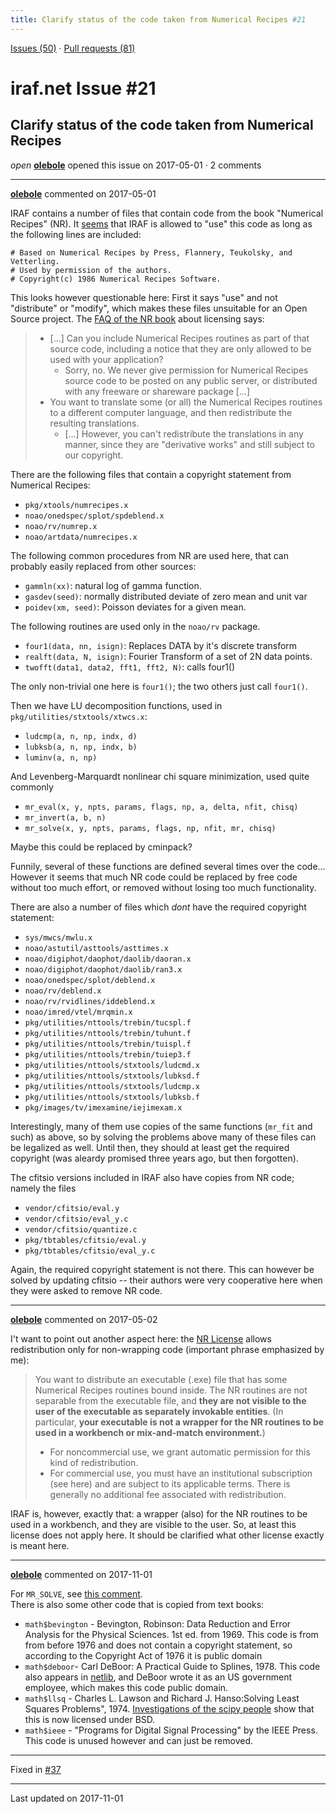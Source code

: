 ```yaml
---
title: Clarify status of the code taken from Numerical Recipes #21
---
```


[Issues (50)](https://iraf-community.github.io/iraf-v216/issues) · [Pull requests (81)](https://iraf-community.github.io/iraf-v216/issues/pulls)

# iraf.net Issue #21
## Clarify status of the code taken from Numerical Recipes
*open* **[olebole](https://github.com/olebole)** opened this issue on 2017-05-01 · 2 comments

- - - -

**[olebole](https://github.com/olebole)** commented on 2017-05-01

IRAF contains a number of files that contain code from the book "Numerical Recipes" (NR). It [seems](http://iraf.net/forum/viewtopic.php?forum=4&showtopic=1468264&highlight=explicit%20permission%20from%20the%20authors) that IRAF is allowed to "use" this code as long as the following lines are included:  
```  
# Based on Numerical Recipes by Press, Flannery, Teukolsky, and Vetterling.  
# Used by permission of the authors.  
# Copyright(c) 1986 Numerical Recipes Software.  
```  
This looks however questionable here: First it says "use" and not "distribute" or "modify", which makes these files unsuitable for an Open Source project. The [FAQ of the NR book](http://www.nr.com/licenses/redistribute.html) about licensing says:  
>*  [...] Can you include Numerical Recipes routines as part of that source code, including a notice that they are only allowed to be used with your application?  
>      -  Sorry, no. We never give permission for Numerical Recipes source code to be posted on any public server, or distributed with any freeware or shareware package [...]  
>* You want to translate some (or all) the Numerical Recipes routines to a different computer language, and then redistribute the resulting translations.  
>     -  [...] However, you can't redistribute the translations in any manner, since they are "derivative works" and still subject to our copyright.  
  
There are the following files that contain a copyright statement from Numerical Recipes:  
  
* `pkg/xtools/numrecipes.x`  
* `noao/onedspec/splot/spdeblend.x`  
* `noao/rv/numrep.x`  
* `noao/artdata/numrecipes.x`  
  
The following common procedures from NR are used here, that can probably easily replaced from other sources:  
* `gammln(xx)`: natural log of gamma function.  
* `gasdev(seed)`: normally distributed deviate of zero mean and unit var  
* `poidev(xm, seed)`: Poisson deviates for a given mean.  
  
The following routines are used only in the `noao/rv` package.   
* `four1(data, nn, isign)`: Replaces DATA by it's discrete transform  
* `realft(data, N, isign)`: Fourier Transform of a set of 2N data points.  
* `twofft(data1, data2, fft1, fft2, N)`: calls four1()  
  
The only non-trivial one here is `four1()`; the two others just call `four1()`.  
  
Then we have LU decomposition functions, used in `pkg/utilities/stxtools/xtwcs.x`:  
* `ludcmp(a, n, np, indx, d)`  
* `lubksb(a, n, np, indx, b)`  
* `luminv(a, n, np)`  
  
And Levenberg-Marquardt nonlinear chi square minimization, used quite commonly  
* `mr_eval(x, y, npts, params, flags, np, a, delta, nfit, chisq)`  
* `mr_invert(a, b, n)`  
* `mr_solve(x, y, npts, params, flags, np, nfit, mr, chisq)`  
  
Maybe this could be replaced by cminpack?  
  
Funnily, several of these functions are defined several times over the code... However it seems that much NR code could be replaced by free code without too much effort, or removed without losing too much functionality.   
  
There are also a number of files which _dont_ have the required copyright statement:  
* `sys/mwcs/mwlu.x`  
* `noao/astutil/asttools/asttimes.x`  
* `noao/digiphot/daophot/daolib/daoran.x`  
* `noao/digiphot/daophot/daolib/ran3.x`  
* `noao/onedspec/splot/deblend.x`  
* `noao/rv/deblend.x`  
* `noao/rv/rvidlines/iddeblend.x`  
* `noao/imred/vtel/mrqmin.x`  
* `pkg/utilities/nttools/trebin/tucspl.f`  
* `pkg/utilities/nttools/trebin/tuhunt.f`  
* `pkg/utilities/nttools/trebin/tuispl.f`  
* `pkg/utilities/nttools/trebin/tuiep3.f`  
* `pkg/utilities/nttools/stxtools/ludcmd.x`  
* `pkg/utilities/nttools/stxtools/lubksd.f`  
* `pkg/utilities/nttools/stxtools/ludcmp.x`  
* `pkg/utilities/nttools/stxtools/lubksb.f`  
* `pkg/images/tv/imexamine/iejimexam.x`  
  
Interestingly, many of them use copies of the same functions (`mr_fit` and such) as above, so by solving the problems above many of these files can be legalized as well. Until then, they should at least get the required copyright (was aleardy promised three years ago, but then forgotten).  
  
The cfitsio versions included in IRAF also have copies from NR code; namely the files  
  
* `vendor/cfitsio/eval.y`  
* `vendor/cfitsio/eval_y.c`  
* `vendor/cfitsio/quantize.c`  
* `pkg/tbtables/cfitsio/eval.y`  
* `pkg/tbtables/cfitsio/eval_y.c`  
  
Again, the required copyright statement is not there. This can however be solved by updating cfitsio -- their authors were very cooperative here when they were asked to remove NR code.
- - - -

**[olebole](https://github.com/olebole)** commented on 2017-05-02

I't want to point out another aspect here: the [NR License](http://numerical.recipes/licenses/redistribute.html) allows redistribution only for non-wrapping code (important phrase emphasized by me):  
  
>You want to distribute an executable (.exe) file that has some Numerical Recipes routines bound inside. The NR routines are not separable from the executable file, and __they are not visible to the user of the executable as separately invokable entities__. (In particular, __your executable is not a wrapper for the NR routines to be used in a workbench or mix-and-match environment.__)  
> * For noncommercial use, we grant automatic permission for this kind of redistribution.  
> * For commercial use, you must have an institutional subscription (see here) and are subject to its applicable terms. There is generally no additional fee associated with redistribution.  
  
IRAF is, however, exactly that: a wrapper (also) for the NR routines to be used in a workbench, and they are visible to the user. So, at least this license does not apply here. It should be clarified what other license exactly is meant here.
- - - -

**[olebole](https://github.com/olebole)** commented on 2017-11-01

For `MR_SOLVE`, see [this comment](https://github.com/iraf-community/iraf/pull/37#issuecomment-341108992).  
There is also some other code that is copied from text books:  
  
 * `math$bevington` - Bevington, Robinson: Data Reduction and Error Analysis for the Physical Sciences. 1st ed. from 1969. This code is from from before 1976 and does not contain a copyright statement, so according to the Copyright Act of 1976 it is public domain  
 * `math$deboor`- Carl DeBoor: A Practical Guide to Splines, 1978. This code also appears in [netlib](http://www.netlib.org/), and DeBoor wrote it as an US government employee, which makes this code public domain.  
* `math$llsq` - Charles L. Lawson and Richard J. Hanso:Solving Least Squares Problems", 1974. [Investigations of the scipy people](https://github.com/scipy/scipy/blob/70ff60f9d31c66c267961f58caf1e36a6b37622b/scipy/optimize/slsqp/slsqp_optmz.f#L8-L29) show that this is now licensed under BSD.  
* `math$ieee` - "Programs for Digital Signal Processing" by the IEEE Press. This code is unused however and can just be removed.

- - - -

Fixed in [#37](https://iraf-community.github.io/iraf-v216/issues/37)

- - - -

Last updated on 2017-11-01
